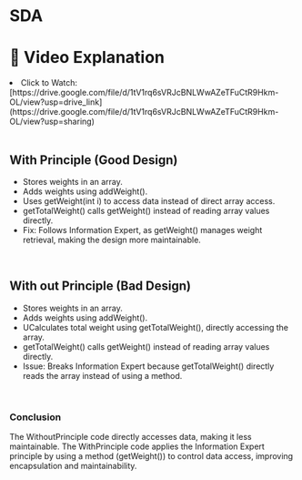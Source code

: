 # SDA

<h1>🎥 Video Explanation</h1>

<li>Click to Watch: [https://drive.google.com/file/d/1tV1rq6sVRJcBNLWwAZeTFuCtR9Hkm-OL/view?usp=drive_link](https://drive.google.com/file/d/1tV1rq6sVRJcBNLWwAZeTFuCtR9Hkm-OL/view?usp=sharing)
</li> <br>
<h2>With Principle (Good Design)</h2>

<ul>
<li>Stores weights in an array.</li>
<li>Adds weights using addWeight().</li>
<li>Uses getWeight(int i) to access data instead of direct array access.</li>
<li>getTotalWeight() calls getWeight() instead of reading array values directly.</li>
<li>Fix: Follows Information Expert, as getWeight() manages weight retrieval, making the design more maintainable.</li>
</ul>

<br>
<h2>With out Principle (Bad Design)</h2>

<ul>
<li>Stores weights in an array.</li>
<li>Adds weights using addWeight().</li>
<li>UCalculates total weight using getTotalWeight(), directly accessing the array.</li>
<li>getTotalWeight() calls getWeight() instead of reading array values directly.</li>
<li>Issue: Breaks Information Expert because getTotalWeight() directly reads the array instead of using a method.</li>
</ul>

<br>

<h3>Conclusion</h3>

<p>
The WithoutPrinciple code directly accesses data, making it less maintainable. The WithPrinciple code applies the Information Expert principle by using a method (getWeight()) to control data access, improving encapsulation and maintainability.
</p>
